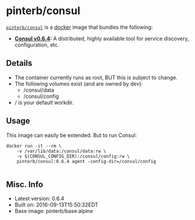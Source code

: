 # pinterb/consul  

[`pinterb/consul`][1] is a [docker][2] image that bundles the following:  
* **[Consul v0.6.4][3]:** A distributed, highly available tool for service discovery, configuration, etc.  

## Details
* The container currently runs as root, BUT this is subject to change.
* The following volumes exist (and are owned by dev):  
  - /consul/data
  - /consul/config
* / is your default workdir.   

## Usage 
This image can easily be extended.  But to run Consul:

````
docker run -it --rm \
	-v /var/lib/data:/consul/data:rw \
	-v $(CONSUL_CONFIG_DIR):/consul/config:rw \
	pinterb/consul:0.6.4 agent -config-dir=/consul/config  
		
````

## Misc. Info 
* Latest version: 0.6.4  
* Built on: 2016-09-13T15:50:32EDT   
* Base image: pinterb/base:alpine   


[1]: https://hub.docker.com/r/pinterb/consul/   
[2]: https://docker.com 
[3]: https://consul.io/  
